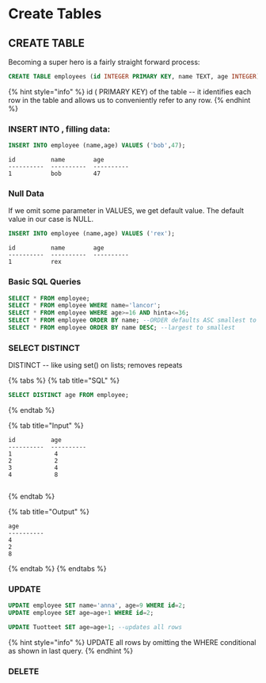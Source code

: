 # Create Tables

## CREATE TABLE

Becoming a super hero is a fairly straight forward process:

```sql
CREATE TABLE employees (id INTEGER PRIMARY KEY, name TEXT, age INTEGER);
```

{% hint style="info" %}
 id \( PRIMARY KEY\) of the table -- it identifies each row in the table and allows us to conveniently refer to any row.
{% endhint %}

### INSERT INTO , filling data:

```sql
INSERT INTO employee (name,age) VALUES ('bob',47);
```

```text
id          name        age     
----------  ----------  ----------
1           bob         47    
```

### Null Data

If we omit some parameter in VALUES, we get default value. The default value in our case is NULL.

```sql
INSERT INTO employee (name,age) VALUES ('rex');
```

```text
id          name        age     
----------  ----------  ----------
1           rex   
```

### Basic SQL Queries

```sql
SELECT * FROM employee;
SELECT * FROM employee WHERE name='lancor';
SELECT * FROM employee WHERE age>=16 AND hinta<=36;
SELECT * FROM employee ORDER BY name; --ORDER defaults ASC smallest to largest
SELECT * FROM employee ORDER BY name DESC; --largest to smallest
```

### SELECT DISTINCT

DISTINCT -- like using set\(\) on lists; removes repeats

{% tabs %}
{% tab title="SQL" %}
```sql
SELECT DISTINCT age FROM employee;
```
{% endtab %}

{% tab title="Input" %}
```
id          age     
----------  ----------
1            4
2            2
3            4
4            8


```
{% endtab %}

{% tab title="Output" %}
```
age               
----------  
4            
2            
8        

```
{% endtab %}
{% endtabs %}

### UPDATE

```sql
UPDATE employee SET name='anna', age=9 WHERE id=2;
UPDATE employee SET age=age+1 WHERE id=2;

UPDATE Tuotteet SET age=age+1; --updates all rows 
```

{% hint style="info" %}
UPDATE all rows by omitting the WHERE conditional as shown in last query.
{% endhint %}

### DELETE



